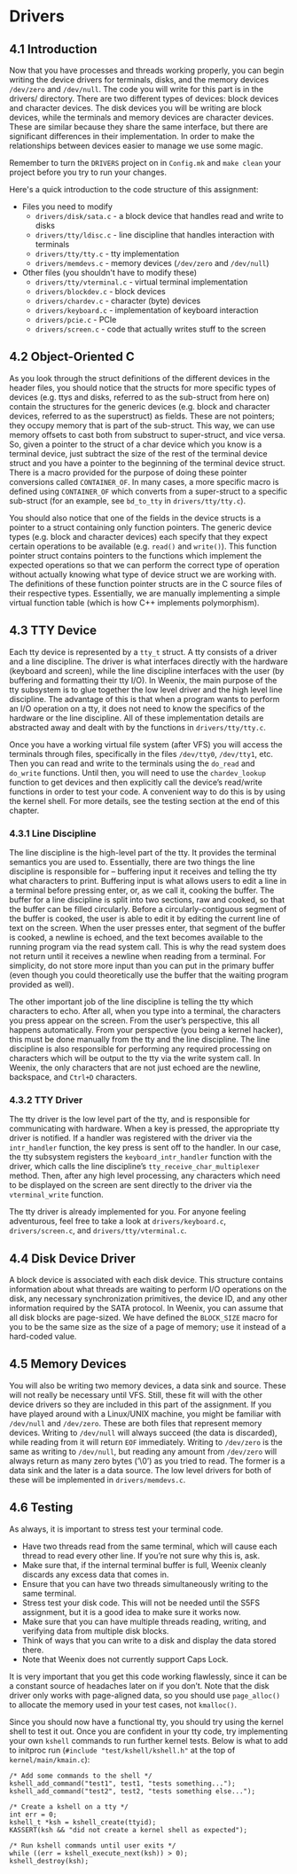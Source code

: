 # Drivers
## 4.1 Introduction
Now that you have processes and threads working properly, you can begin writing the device drivers for terminals, disks, and the memory devices `/dev/zero` and `/dev/null`. The code you will write for this part is in the drivers/ directory.
There are two different types of devices: block devices and character devices. The disk devices you will be writing are block devices, while the terminals and memory devices are character devices. These are similar because they share the
same interface, but there are significant differences in their implementation. In order to make the relationships between devices easier to manage we use some magic.

Remember to turn the `DRIVERS` project on in `Config.mk` and `make clean` your project before you try to run your changes.

Here's a quick introduction to the code structure of this assignment:

- Files you need to modify
    - `drivers/disk/sata.c` - a block device that handles read and write to disks
    - `drivers/tty/ldisc.c` - line discipline that handles interaction with terminals
    - `drivers/tty/tty.c` - tty implementation
    - `drivers/memdevs.c` - memory devices (`/dev/zero` and `/dev/null`)
- Other files (you shouldn't have to modify these)
    - `drivers/tty/vterminal.c` - virtual terminal implementation
    - `drivers/blockdev.c` - block devices
    - `drivers/chardev.c` - character (byte) devices
    - `drivers/keyboard.c` - implementation of keyboard interaction
    - `drivers/pcie.c` - PCIe
    - `drivers/screen.c` - code that actually writes stuff to the screen

## 4.2 Object-Oriented C

As you look through the struct definitions of the different devices in the header files, you should notice that the structs for more specific types of devices (e.g. ttys and disks, referred to as the sub-struct from here on) contain the structures for the generic devices (e.g. block and character devices, referred to as the superstruct) as fields. These are not pointers; they occupy memory that is part of the sub-struct. This way, we can use memory offsets to cast both from substruct to super-struct, and vice versa. So, given a pointer to the struct of a char device which you know is a terminal device, just subtract the size of the rest of the terminal device struct and you have a pointer to the beginning of the terminal device struct. There is a macro provided for the purpose of doing these pointer conversions called `CONTAINER_OF`. In many cases, a more specific macro is defined using `CONTAINER_OF` which converts from a super-struct to a specific sub-struct (for an example, see `bd_to_tty` in `drivers/tty/tty.c`).

You should also notice that one of the fields in the device structs is a pointer to a struct containing only function pointers. The generic device types (e.g. block and character devices) each specify that they expect certain operations to be available (e.g. `read()` and `write()`). This function pointer struct contains pointers to the functions which implement the expected operations so that we can perform the correct type of operation without actually knowing what type of device struct we are working with. The definitions of these function pointer structs are in the C source files of their respective types. Essentially, we are manually implementing a simple virtual function table (which is how C++ implements polymorphism).

## 4.3 TTY Device
Each tty device is represented by a `tty_t` struct. A tty consists of a driver and a line discipline. The driver is what interfaces directly with the hardware (keyboard and screen), while the line discipline interfaces with the user (by buffering and formatting their tty I/O). In Weenix, the main purpose of the tty subsystem is to glue together the low level driver and the high level line discipline. The advantage of this is that when a program wants to perform an I/O operation on a tty, it does not need to know the specifics of the hardware or the line discipline. All of these implementation details are abstracted away and dealt with by the functions in `drivers/tty/tty.c`.

Once you have a working virtual file system (after VFS) you will access the terminals through files, specifically in the files `/dev/tty0`, `/dev/tty1`, etc. Then you can read and write to the terminals using the `do_read` and `do_write` functions. Until then, you will need to use the `chardev_lookup` function to get devices and then explicitly call the device’s read/write functions in order to test your code. A convenient way to do this is by using the kernel shell. For more details, see the testing section at the end of this chapter.

### 4.3.1 Line Discipline
The line discipline is the high-level part of the tty. It provides the terminal semantics you are used to. Essentially, there are two things the line discipline is responsible for – buffering input it receives and telling the tty what characters to print. Buffering input is what allows users to edit a line in a terminal before pressing enter, or, as we call it, cooking the buffer. The buffer for a line discipline is split into two sections, raw and cooked, so that the buffer can be filled circularly. Before a circularly-contiguous segment of the buffer is cooked, the user is able to edit it by editing the current line of text on the screen. When the user presses enter, that segment of the buffer is cooked, a newline is echoed, and the text becomes available to the running program via the read system call. This is why the read system does not return until it receives a newline when reading from a terminal. For simplicity, do not store more input than you can put in the primary buffer (even though you could theoretically use the buffer that the waiting program provided as well).

The other important job of the line discipline is telling the tty which characters to echo. After all, when you type into a terminal, the characters you press appear on the screen. From the user’s perspective, this all happens automatically. From your perspective (you being a kernel hacker), this must be done manually from the tty and the line discipline. The line discipline is also responsible for performing any required processing on characters which will be output to the tty via the write system call. In Weenix, the only characters that are not just echoed are the newline, backspace, and `Ctrl+D` characters.


### 4.3.2 TTY Driver
The tty driver is the low level part of the tty, and is responsible for communicating with hardware. When a key is pressed, the appropriate tty driver is notified.
If a handler was registered with the driver via the `intr_handler` function, the key press is sent off to the handler. In our case, the tty subsystem registers the `keyboard_intr_handler` function with the driver, which calls the line discipline’s `tty_receive_char_multiplexer` method. Then, after any high level processing, any characters which need to be displayed on the screen are sent directly to the driver via the `vterminal_write` function.

The tty driver is already implemented for you. For anyone feeling adventurous, feel free to take a look at `drivers/keyboard.c`, `drivers/screen.c`,
and `drivers/tty/vterminal.c`.

## 4.4 Disk Device Driver
A block device is associated with each disk device. This structure contains information about what threads are waiting to perform I/O operations on the disk, any necessary synchronization primitives, the device ID, and any other information required by the SATA protocol. In Weenix, you can assume that all disk blocks are page-sized. We have defined the `BLOCK_SIZE` macro for you to be the same size as the size of a page of memory; use it instead of a hard-coded value.

## 4.5 Memory Devices
You will also be writing two memory devices, a data sink and source. These will not really be necessary until VFS. Still, these fit will with the other device drivers so they are included in this part of the assignment. If you have played around with a Linux/UNIX machine, you might be familiar with `/dev/null` and `/dev/zero`. These are both files that represent memory devices. Writing to `/dev/null` will always succeed (the data is discarded), while reading from it will return `EOF` immediately. Writing to `/dev/zero` is the same as writing to `/dev/null`, but reading any amount from `/dev/zero` will always return as many zero bytes (’\0’) as you tried to read. The former is a data sink and the later is a data source. The low level drivers for both of these will
be implemented in `drivers/memdevs.c`.

## 4.6 Testing

As always, it is important to stress test your terminal code.

* Have two threads read from the same terminal, which will cause each thread to read every other line. If you’re not sure why this is, ask.
* Make sure that, if the internal terminal buffer is full, Weenix cleanly discards any excess data that comes in.
* Ensure that you can have two threads simultaneously writing to the same terminal.
* Stress test your disk code. This will not be needed until the S5FS assignment, but it is a good idea to make sure it works now.
* Make sure that you can have multiple threads reading, writing, and verifying data from multiple disk blocks.
* Think of ways that you can write to a disk and display the data stored there.
* Note that Weenix does not currently support Caps Lock.

It is very important that you get this code working flawlessly, since it can be a constant source of headaches later on if you don’t. Note that the disk driver only works with page-aligned data, so you should use `page_alloc()` to allocate the memory used in your test cases, not `kmalloc()`.

Since you should now have a functional tty, you should try using the kernel shell to test it out. Once you are confident in your tty code, try implementing your own `kshell` commands to run further kernel tests. Below is what to add to initproc run (`#include "test/kshell/kshell.h"` at the top of `kernel/main/kmain.c`):

```
/* Add some commands to the shell */
kshell_add_command("test1", test1, "tests something...");  
kshell_add_command("test2", test2, "tests something else...");

/* Create a kshell on a tty */
int err = 0;
kshell_t *ksh = kshell_create(ttyid);
KASSERT(ksh && "did not create a kernel shell as expected");

/* Run kshell commands until user exits */
while ((err = kshell_execute_next(ksh)) > 0);
kshell_destroy(ksh);  
```
